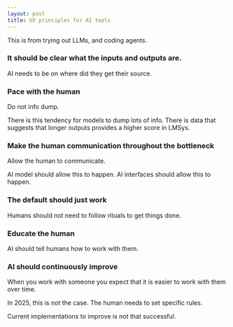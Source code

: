 ```yaml
---
layout: post
title: UX principles for AI tools
---
```


This is from trying out LLMs, and coding agents.


### It should be clear what the inputs and outputs are.

AI needs to be on where did they get their source.



### Pace with the human

Do not info dump.

There is this tendency for models to dump lots of info. There is data that suggests that longer outputs provides a higher score in LMSys.



### Make the human communication throughout the bottleneck

Allow the human to communicate.

AI model should allow this to happen. AI interfaces should allow this to happen.



### The default should just work

Humans should not need to follow rituals to get things done.



### Educate the human

AI should tell humans how to work with them.




### AI should continuously improve

When you work with someone you expect that it is easier to work with them over time.

In 2025, this is not the case. The human needs to set specific rules.

Current implementations to improve is not that successful.